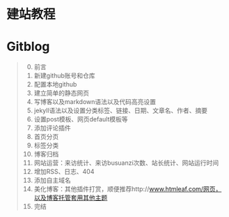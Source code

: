 # 建站教程
# Gitblog

>0. 前言
>1. 新建github账号和仓库
>2. 配置本地github
>2. 建立简单的静态网页
>3. 写博客以及markdown语法以及代码高亮设置
>4. jekyll语法以及设置分类标签、链接、日期、文章名、作者、摘要
>5. 设置post模板、网页default模板等
>6. 添加评论插件
>7. 首页分页
>8. 标签分类
>9. 博客归档
>10. 网站运营：来访统计、来访busuanzi次数、站长统计、网站运行时间
>11. 增加RSS、日志、404
>12. 添加自主域名
>13. 美化博客：其他插件打赏，顺便推荐http://www.htmleaf.com/网页，以及博客托管套用其他主题
>14. 完结